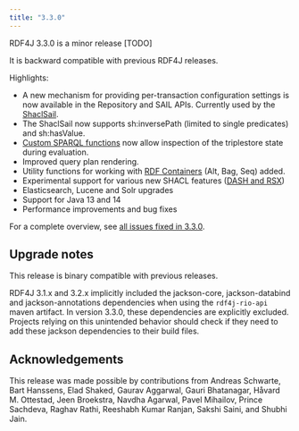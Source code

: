 ```yaml
---
title: "3.3.0"
---
```

RDF4J 3.3.0 is a minor release [TODO]

It is backward compatible with previous RDF4J releases.

Highlights:

- A new mechanism for providing per-transaction configuration settings is now available in the Repository and SAIL APIs. Currently used by the [ShaclSail](https://rdf4j.org/documentation/programming/shacl/#performance).
- The ShaclSail now supports sh:inversePath (limited to single predicates) and sh:hasValue.
- [Custom SPARQL functions](https://rdf4j.org/javadoc/3.3.0/org/eclipse/rdf4j/query/algebra/evaluation/function/TupleFunction.html) now allow inspection of the triplestore state during evaluation.
- Improved query plan rendering.
- Utility functions for working with [RDF Containers](https://rdf4j.org/javadoc/3.3.0/org/eclipse/rdf4j/model/util/RDFContainers.html) (Alt, Bag, Seq) added.
- Experimental support for various new SHACL features ([DASH and RSX](https://rdf4j.org/documentation/programming/shacl/#supported-shacl-features))
- Elasticsearch, Lucene and Solr upgrades
- Support for Java 13 and 14
- Performance improvements and bug fixes

For a complete overview, see [all issues fixed in 3.3.0](https://github.com/eclipse/rdf4j/milestone/51?closed=1).

## Upgrade notes 

This release is binary compatible with previous releases. 

RDF4J 3.1.x and 3.2.x implicitly included the jackson-core, jackson-databind and jackson-annotations dependencies when using the `rdf4j-rio-api` maven artifact. In version 3.3.0, these dependencies are explicitly excluded.
Projects relying on this unintended behavior should check if they need to add these jackson dependencies to their build files.  

## Acknowledgements

This release was made possible by contributions from Andreas Schwarte, Bart Hanssens, Elad Shaked, Gaurav Aggarwal, Gauri Bhatanagar, Håvard M. Ottestad, Jeen Broekstra, Navdha Agarwal, Pavel Mihailov, Prince Sachdeva, Raghav Rathi, Reeshabh Kumar Ranjan, Sakshi Saini, and Shubhi Jain.
